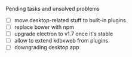 Pending tasks and unsolved problems
- [ ] move desktop-related stuff to built-in plugins
- [ ] replace bower with npm
- [ ] upgrade electron to v1.7 once it's stable
- [ ] allow to extend kdbxweb from plugins
- [ ] downgrading desktop app